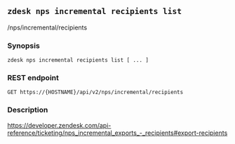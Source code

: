 ## `zdesk nps incremental recipients list`

/nps/incremental/recipients

### Synopsis

    zdesk nps incremental recipients list [ ... ]

### REST endpoint

    GET https://{HOSTNAME}/api/v2/nps/incremental/recipients

### Description

https://developer.zendesk.com/api-reference/ticketing/nps_incremental_exports_-_recipients#export-recipients

